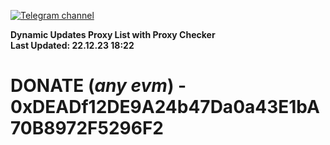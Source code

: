 [![Telegram channel](https://img.shields.io/endpoint?url=https://runkit.io/damiankrawczyk/telegram-badge/branches/master?url=https://t.me/n4z4v0d)](https://t.me/n4z4v0d) 

**Dynamic Updates Proxy List with Proxy Checker**  
**Last Updated: 22.12.23 18:22**

# DONATE (_any evm_) - 0xDEADf12DE9A24b47Da0a43E1bA70B8972F5296F2
